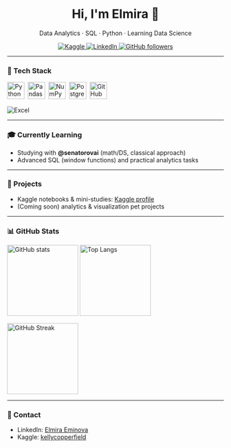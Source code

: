 <!--
Shields.io badge template:
https://img.shields.io/badge/<LABEL>-<MESSAGE>-<COLOR>?logo=<LOGO>&style=for-the-badge
-->

<h1 align="center">Hi, I'm Elmira 👋</h1>
<p align="center">
  Data Analytics · SQL · Python · Learning Data Science
</p>

<p align="center">
  <a href="https://www.kaggle.com/kellycopperfield">
    <img alt="Kaggle" src="https://img.shields.io/badge/Kaggle-Profile-20BEFF?logo=kaggle&logoColor=white&style=for-the-badge">
  </a>
  <a href="https://www.linkedin.com/in/elmira-eminova-022b45122/">
    <img alt="LinkedIn" src="https://img.shields.io/badge/LinkedIn-Profile-0A66C2?logo=linkedin&logoColor=white&style=for-the-badge">
  </a>
  <a href="https://github.com/hightechandfood-lgtm?tab=followers">
    <img alt="GitHub followers" src="https://img.shields.io/github/followers/hightechandfood-lgtm?label=Follow&logo=github&style=for-the-badge">
  </a>
</p>

---

### 🔧 Tech Stack
<p>
  <img src="https://cdn.jsdelivr.net/gh/devicons/devicon/icons/python/python-original.svg" title="Python" alt="Python" width="40" height="40"/>&nbsp;
  <img src="https://cdn.jsdelivr.net/gh/devicons/devicon/icons/pandas/pandas-original.svg" title="Pandas" alt="Pandas" width="40" height="40"/>&nbsp;
  <img src="https://cdn.jsdelivr.net/gh/devicons/devicon/icons/numpy/numpy-original.svg" title="NumPy" alt="NumPy" width="40" height="40"/>&nbsp;
  <img src="https://cdn.jsdelivr.net/gh/devicons/devicon/icons/postgresql/postgresql-original.svg" title="PostgreSQL" alt="PostgreSQL" width="40" height="40"/>&nbsp;
  <img src="https://cdn.jsdelivr.net/gh/devicons/devicon/icons/github/github-original.svg" title="GitHub" alt="GitHub" width="40" height="40"/>&nbsp;
</p>

<p>
  <img alt="Excel" src="https://img.shields.io/badge/Excel-217346?logo=microsoft-excel&logoColor=white&style=for-the-badge">
</p>

---

### 🎓 Currently Learning
- Studying with **@senatorovai** (math/DS, classical approach)
- Advanced SQL (window functions) and practical analytics tasks

---

### 📌 Projects
- Kaggle notebooks & mini-studies: <a href="https://www.kaggle.com/kellycopperfield">Kaggle profile</a>
- (Coming soon) analytics & visualization pet projects

---

### 📊 GitHub Stats
<p>
  <img src="https://github-readme-stats.vercel.app/api?username=hightechandfood-lgtm&show_icons=true" alt="GitHub stats" height="165">
  <img src="https://github-readme-stats.vercel.app/api/top-langs/?username=hightechandfood-lgtm&layout=compact" alt="Top Langs" height="165">
</p>
<p>
  <img src="https://streak-stats.demolab.com?user=hightechandfood-lgtm" alt="GitHub Streak" height="165">
</p>

---

### 💌 Contact
- LinkedIn: <a href="https://www.linkedin.com/in/elmira-eminova-022b45122/">Elmira Eminova</a>
- Kaggle: <a href="https://www.kaggle.com/kellycopperfield">kellycopperfield</a>

<!--
How to add another badge:
[![My Badge](https://img.shields.io/badge/<LABEL>-<MESSAGE>-<COLOR>?logo=<LOGO>&style=for-the-badge)](<LINK>)
Example (Telegram):
[![Telegram](https://img.shields.io/badge/Telegram-Message-2CA5E0?logo=telegram&logoColor=white&style=for-the-badge)](https://t.me/<username>)
-->
